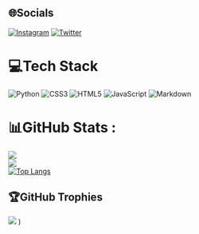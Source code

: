 ## 🌐Socials
[![Instagram](https://img.shields.io/badge/Instagram-%23E4405F.svg?logo=Instagram&logoColor=white)](https://instagram.com/ali77heravi) [![Twitter](https://img.shields.io/badge/Twitter-%231DA1F2.svg?logo=Twitter&logoColor=white)](https://twitter.com/6line_ir) 

# 💻Tech Stack
![Python](https://img.shields.io/badge/python-3670A0?style=for-the-badge&logo=python&logoColor=ffdd54) ![CSS3](https://img.shields.io/badge/css3-%231572B6.svg?style=for-the-badge&logo=css3&logoColor=white) ![HTML5](https://img.shields.io/badge/html5-%23E34F26.svg?style=for-the-badge&logo=html5&logoColor=white) ![JavaScript](https://img.shields.io/badge/javascript-%23323330.svg?style=for-the-badge&logo=javascript&logoColor=%23F7DF1E) ![Markdown](https://img.shields.io/badge/markdown-%23000000.svg?style=for-the-badge&logo=markdown&logoColor=white)
# 📊GitHub Stats :
![](https://github-readme-stats.vercel.app/api?username=Poryaei&theme=midnight-purple&hide_border=false&include_all_commits=false&count_private=true)<br/>
![](https://github-readme-streak-stats.herokuapp.com/?user=Poryaei&theme=midnight-purple&hide_border=false)<br/>
[![Top Langs](https://github-readme-stats.vercel.app/api/top-langs/?username=Poryaei&theme=midnight-purple&hide_border=false&include_all_commits=false&count_private=true&layout=compact)](https://github.com/Poryaei/github-readme-stats)

## 🏆GitHub Trophies
![](https://github-profile-trophy.vercel.app/?username=Poryaei&theme=radical&no-frame=false&no-bg=false&margin-w=4)
)
<!--
**Poryaei/Poryaei** is a ✨ _special_ ✨ repository because its `README.md` (this file) appears on your GitHub profile.

Here are some ideas to get you started:

- 🔭 I’m currently working on ...
- 🌱 I’m currently learning ...
- 👯 I’m looking to collaborate on ...
- 🤔 I’m looking for help with ...
- 💬 Ask me about ...
- 📫 How to reach me: ...
- 😄 Pronouns: ...
- ⚡ Fun fact: ...
-->
